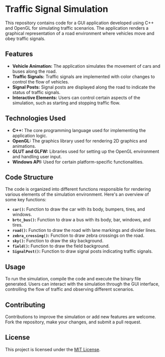 # Traffic Signal Simulation

This repository contains code for a GUI application developed using C++ and OpenGL for simulating traffic scenarios. The application renders a graphical representation of a road environment where vehicles move and obey traffic signals.

## Features

- **Vehicle Animation:** The application simulates the movement of cars and buses along the road.
- **Traffic Signals:** Traffic signals are implemented with color changes to control the flow of vehicles.
- **Signal Posts:** Signal posts are displayed along the road to indicate the status of traffic signals.
- **Interactive Elements:** Users can control certain aspects of the simulation, such as starting and stopping traffic flow.

## Technologies Used

- **C++:** The core programming language used for implementing the application logic.
- **OpenGL:** The graphics library used for rendering 2D graphics and animations.
- **GLUT and GLFW:** Libraries used for setting up the OpenGL environment and handling user input.
- **Windows API:** Used for certain platform-specific functionalities.

## Code Structure

The code is organized into different functions responsible for rendering various elements of the simulation environment. Here's an overview of some key functions:

- **`car()`:** Function to draw the car with its body, bumpers, tires, and windows.
- **`brtc_bus()`:** Function to draw a bus with its body, bar, windows, and tires.
- **`road()`:** Function to draw the road with lane markings and divider lines.
- **`zebra_crossing()`:** Function to draw zebra crossings on the road.
- **`sky()`:** Function to draw the sky background.
- **`field()`:** Function to draw the field background.
- **`SignalPost()`:** Function to draw signal posts indicating traffic signals.

## Usage

To run the simulation, compile the code and execute the binary file generated. Users can interact with the simulation through the GUI interface, controlling the flow of traffic and observing different scenarios.

## Contributing

Contributions to improve the simulation or add new features are welcome. Fork the repository, make your changes, and submit a pull request.

## License

This project is licensed under the [MIT License](LICENSE).
